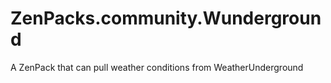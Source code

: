 ZenPacks.community.Wunderground
===============================

A ZenPack that can pull weather conditions from WeatherUnderground